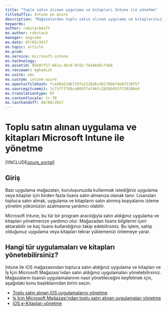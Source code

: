 ```yaml
---
title: "Toplu satın alınan uygulama ve kitapları Intune ile yönetme"
titleSuffix: Intune on Azure
description: "Mağazalardan toplu satın alınan uygulama ve kitaplarınızın kullanımını yönetmek ve izlemek için Intune'u nasıl kullanabileceğinizi öğrenin.\""
keywords: 
author: robstackmsft
ms.author: robstack
manager: angrobe
ms.date: 07/03/2017
ms.topic: article
ms.prod: 
ms.service: microsoft-intune
ms.technology: 
ms.assetid: 85b07f57-661a-4bc8-87d2-7b446d5cf4d6
ms.reviewer: mghadial
ms.suite: ems
ms.custom: intune-azure
ms.openlocfilehash: fced0a52db719fe2228d6cd91786b7de8f539f57
ms.sourcegitcommit: 1c71fff769ca0097faf46fc2b58b953ff28386e8
ms.translationtype: HT
ms.contentlocale: tr-TR
ms.lasthandoff: 08/08/2017
---
```

# <a name="manage-volume-purchased-apps-and-books-with-microsoft-intune"></a>Toplu satın alınan uygulama ve kitapları Microsoft Intune ile yönetme

[!INCLUDE[azure_portal](./includes/azure_portal.md)]

## <a name="introduction"></a>Giriş

Bazı uygulama mağazaları, kuruluşunuzda kullanmak istediğiniz uygulama veya kitaplar için birden fazla lisans satın almanıza olanak tanır. Lisansları topluca satın almak, uygulama ve kitapların satın alınmış kopyalarını izleme yönetim yükünüzün azalmasına yardımcı olabilir.

Microsoft Intune, bu tür bir program aracılığıyla satın aldığınız uygulama ve kitapları yönetmenize yardımcı olur. Mağazadan lisans bilgilerini içeri aktarabilir ve kaç lisans kullandığınızı takip edebilirsiniz. Bu işlem, sahip olduğunuz uygulama veya kitapları tekrar yüklemenizi önlemeye yarar.

## <a name="which-types-of-apps-and-books-can-you-manage"></a>Hangi tür uygulamaları ve kitapları yönetebilirsiniz?

Intune ile iOS mağazasından topluca satın aldığınız uygulama ve kitapları ve İş İçin Microsoft Mağazası'ndan satın aldığınız uygulamaları yönetebilirsiniz. Mağazaların lisanslı uygulamalarının nasıl yönetileceğini keşfetmek için, aşağıdaki konu başlıklarından birini seçin:

- [Toplu satın alınan iOS uygulamalarını yönetme](vpp-apps-ios.md)
- [İş İçin Microsoft Mağazası'ndan toplu satın alınan uygulamaları yönetme](windows-store-for-business.md)
- [iOS e-Kitapları yönetme](vpp-ebooks-ios.md)
